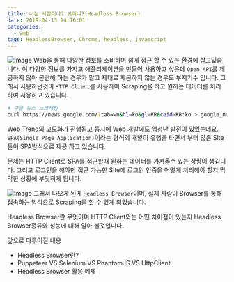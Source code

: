 ```yaml
---
title: 너는 사람이냐? 봇이냐?(Headless Browser)
date: 2019-04-13 14:16:01
categories:
  - web
tags: HeadlessBrowser, Chrome, headless, javascript
---
```


![image](https://user-images.githubusercontent.com/6037055/56078088-da89bb00-5e1e-11e9-80f9-2f139d96e9a6.png)
Web을 통해 다양한 정보를 소비하며 쉽게 접근 할 수 있는 환경에 살고있습니다.
이 다양한 정보를 가지고 애플리케이션을 만들어 사용하고 싶은데 `Open API`를 제공하지 않아 곤란해 하는 경우가 많고 제대로 제공하지 않는 경우도 부지기수 입니다. 
그래서 사용하던것이 `HTTP Client`를 사용하여 Scraping을 하고 원하는 데이터를 처리하여 사용하고 있습니다.

```bash
# 구글 뉴스 스크래핑
curl https://news.google.com/?tab=wn&hl=ko&gl=KR&ceid=KR:ko > google_news.html
```

Web Trend의 고도화가 진행됨고 동시에 Web 개발에도 엄청난 발전이 있었는데요. `SPA(Single Page Application)`이라는 형식의 개발이 유행을 타면서 부터 많은 Site들이 SPA방식으로 제공 하고 있습니다. 

문제는 HTTP Client로 SPA를 접근할때 원하는 데이터를 가져올수 있는 상황이 생깁니다. 
그리고 로그인을 해야만 접근 가능한 Site에 로그인 인증을 어떻게 처리해야 할지 막막한 상황에 부딫히게 됩니다. 

![image](https://user-images.githubusercontent.com/6037055/56078497-c09ea700-5e23-11e9-97e7-b37f6ae199e7.png)
그래서 나오게 된게 `Headless Browser`이며, 실제 사람이 Browser를 통해 접속하는 방식으로 Scraping을 할 수 있게 되었습니다. 

Headless Browser란 무엇이며 HTTP Client와는 어떤 차이점이 있는지 Headless Browser종류와 성능에 대해 알아 볼것입니다.  


앞으로 다루어질 내용
* Headless Browser란?
* Puppeteer VS Selenium VS PhantomJS VS HttpClient
* Headless Browser 활용 예제